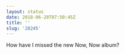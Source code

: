 ```yaml
---
layout: status
date: 2018-06-28T07:50:45Z
title: ''
slug: '28245'
---
```

How have I missed the new Now, Now album?
